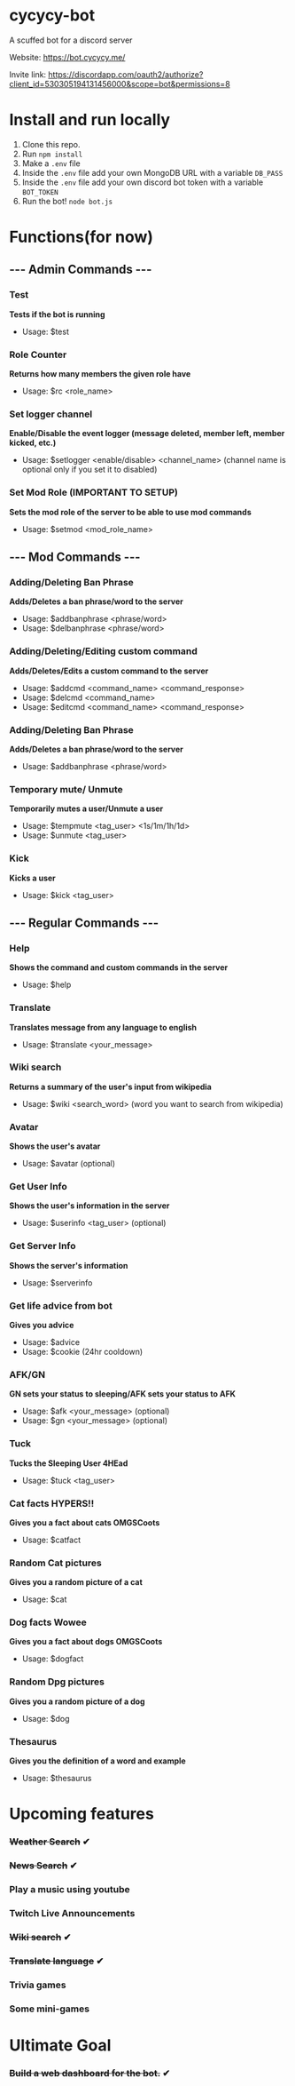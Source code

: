 # cycycy-bot
A scuffed bot for a discord server

Website: https://bot.cycycy.me/

Invite link: https://discordapp.com/oauth2/authorize?client_id=530305194131456000&scope=bot&permissions=8

# Install and run locally
1. Clone this repo.
2. Run ```npm install```
2. Make a ```.env``` file 
3. Inside the ```.env``` file add your own MongoDB URL with a variable ```DB_PASS```
3. Inside the ```.env``` file add your own discord bot token with a variable ```BOT_TOKEN```
4. Run the bot! ```node bot.js```

# Functions(for now)
## --- Admin Commands ---
  ### Test
  **Tests if the bot is running**
  * Usage: $test
  
  ### Role Counter
  **Returns how many members the given role have**
  * Usage: $rc <role_name>
  
  ### Set logger channel
  **Enable/Disable the event logger (message deleted, member left, member kicked, etc.)**
  * Usage: $setlogger <enable/disable> <channel_name> (channel name is optional only if you set it to disabled)
  
   ### Set Mod Role **(IMPORTANT TO SETUP)**
  **Sets the mod role of the server to be able to use mod commands**
  * Usage: $setmod <mod_role_name>
  
## --- Mod Commands ---
  ### Adding/Deleting Ban Phrase
  **Adds/Deletes a ban phrase/word to the server**
  * Usage: $addbanphrase <phrase/word>
  * Usage: $delbanphrase <phrase/word>
  
  ### Adding/Deleting/Editing custom command
  **Adds/Deletes/Edits a custom command to the server**
  * Usage: $addcmd <command_name> <command_response>
  * Usage: $delcmd <command_name>
  * Usage: $editcmd <command_name> <command_response>
  
  ### Adding/Deleting Ban Phrase
  **Adds/Deletes a ban phrase/word to the server**
  * Usage: $addbanphrase <phrase/word>
  
  ### Temporary mute/ Unmute
  **Temporarily mutes a user/Unmute a user**
  * Usage: $tempmute <tag_user> <1s/1m/1h/1d>
  * Usage: $unmute <tag_user>

  ### Kick
  **Kicks a user**
  * Usage: $kick <tag_user>
  
## --- Regular Commands ---
  ### Help
  **Shows the command and custom commands in the server**
  * Usage: $help
  
  ### Translate
  **Translates message from any language to english**
  * Usage: $translate <your_message>

  ### Wiki search
  **Returns a summary of the user's input from wikipedia**
  * Usage: $wiki <search_word> (word you want to search from wikipedia)

  ### Avatar
  **Shows the user's avatar**
  * Usage: $avatar <user> (optional)

  ### Get User Info
  **Shows the user's information in the server**
  * Usage: $userinfo <tag_user> (optional)
  
  ### Get Server Info
  **Shows the server's information**
  * Usage: $serverinfo
  
  ### Get life advice from bot
  **Gives you advice**
  * Usage: $advice
  * Usage: $cookie (24hr cooldown)

  ### AFK/GN
  **GN sets your status to sleeping/AFK sets your status to AFK**
  * Usage: $afk <your_message> (optional)
  * Usage: $gn <your_message> (optional)
  
  ### Tuck
  **Tucks the Sleeping User 4HEad**
  * Usage: $tuck <tag_user>
  
  ### Cat facts HYPERS!!
  **Gives you a fact about cats OMGSCoots**
  * Usage: $catfact
  
  ### Random Cat pictures
  **Gives you a random picture of a cat**
  * Usage: $cat
  
  ### Dog facts Wowee
  **Gives you a fact about dogs OMGSCoots**
  * Usage: $dogfact
  
  ### Random Dpg pictures
  **Gives you a random picture of a dog**
  * Usage: $dog <breed>

  ### Thesaurus
  **Gives you the definition of a word and example**
  * Usage: $thesaurus <word>


# Upcoming features
### ~~Weather Search~~ ✔
### ~~News Search~~ ✔
### Play a music using youtube
### Twitch Live Announcements
### ~~Wiki search~~ ✔
### ~~Translate language~~ ✔
### Trivia games
### Some mini-games

# Ultimate Goal
### ~~Build a web dashboard for the bot.~~ ✔
